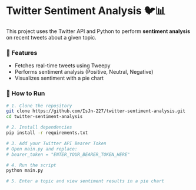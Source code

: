
# Twitter Sentiment Analysis 🐦📊

This project uses the Twitter API and Python to perform **sentiment analysis** on recent tweets about a given topic.

### 🔧 Features

- Fetches real-time tweets using Tweepy  
- Performs sentiment analysis (Positive, Neutral, Negative)  
- Visualizes sentiment with a pie chart  

### 🚀 How to Run

```bash
# 1. Clone the repository
git clone https://github.com/IsJn-227/twitter-sentiment-analysis.git
cd twitter-sentiment-analysis

# 2. Install dependencies
pip install -r requirements.txt

# 3. Add your Twitter API Bearer Token
# Open main.py and replace:
# bearer_token = "ENTER_YOUR_BEARER_TOKEN_HERE"

# 4. Run the script
python main.py

# 5. Enter a topic and view sentiment results in a pie chart
